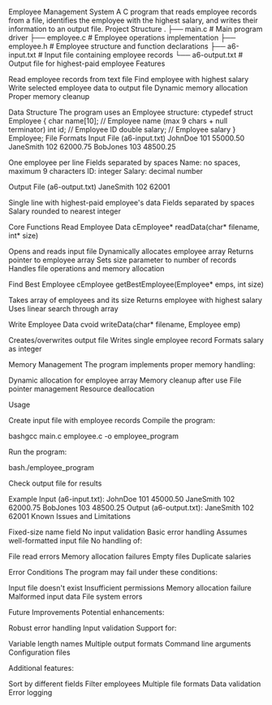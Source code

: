 Employee Management System
A C program that reads employee records from a file, identifies the employee with the highest salary, and writes their information to an output file.
Project Structure
.
├── main.c         # Main program driver
├── employee.c     # Employee operations implementation
├── employee.h     # Employee structure and function declarations
├── a6-input.txt   # Input file containing employee records
└── a6-output.txt  # Output file for highest-paid employee
Features

Read employee records from text file
Find employee with highest salary
Write selected employee data to output file
Dynamic memory allocation
Proper memory cleanup

Data Structure
The program uses an Employee structure:
ctypedef struct Employee {
    char name[10];    // Employee name (max 9 chars + null terminator)
    int id;           // Employee ID
    double salary;    // Employee salary
} Employee;
File Formats
Input File (a6-input.txt)
JohnDoe 101 55000.50
JaneSmith 102 62000.75
BobJones 103 48500.25

One employee per line
Fields separated by spaces
Name: no spaces, maximum 9 characters
ID: integer
Salary: decimal number

Output File (a6-output.txt)
JaneSmith 102 62001

Single line with highest-paid employee's data
Fields separated by spaces
Salary rounded to nearest integer

Core Functions
Read Employee Data
cEmployee* readData(char* filename, int* size)

Opens and reads input file
Dynamically allocates employee array
Returns pointer to employee array
Sets size parameter to number of records
Handles file operations and memory allocation

Find Best Employee
cEmployee getBestEmployee(Employee* emps, int size)

Takes array of employees and its size
Returns employee with highest salary
Uses linear search through array

Write Employee Data
cvoid writeData(char* filename, Employee emp)

Creates/overwrites output file
Writes single employee record
Formats salary as integer

Memory Management
The program implements proper memory handling:

Dynamic allocation for employee array
Memory cleanup after use
File pointer management
Resource deallocation

Usage

Create input file with employee records
Compile the program:

bashgcc main.c employee.c -o employee_program

Run the program:

bash./employee_program

Check output file for results

Example
Input (a6-input.txt):
JohnDoe 101 45000.50
JaneSmith 102 62000.75
BobJones 103 48500.25
Output (a6-output.txt):
JaneSmith 102 62001
Known Issues and Limitations

Fixed-size name field
No input validation
Basic error handling
Assumes well-formatted input file
No handling of:

File read errors
Memory allocation failures
Empty files
Duplicate salaries



Error Conditions
The program may fail under these conditions:

Input file doesn't exist
Insufficient permissions
Memory allocation failure
Malformed input data
File system errors

Future Improvements
Potential enhancements:

Robust error handling
Input validation
Support for:

Variable length names
Multiple output formats
Command line arguments
Configuration files


Additional features:

Sort by different fields
Filter employees
Multiple file formats
Data validation
Error logging

